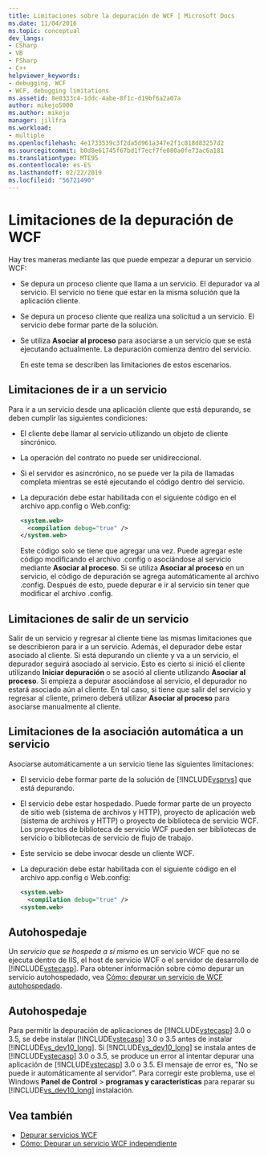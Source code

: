 ```yaml
---
title: Limitaciones sobre la depuración de WCF | Microsoft Docs
ms.date: 11/04/2016
ms.topic: conceptual
dev_langs:
- CSharp
- VB
- FSharp
- C++
helpviewer_keywords:
- debugging, WCF
- WCF, debugging limitations
ms.assetid: 8e0333c4-1ddc-4abe-8f1c-d19bf6a2a07a
author: mikejo5000
ms.author: mikejo
manager: jillfra
ms.workload:
- multiple
ms.openlocfilehash: 4e1733539c3f2da5d961a347e2f1c818d83257d2
ms.sourcegitcommit: b0d8e61745f67bd1f7ecf7fe080a0fe73ac6a181
ms.translationtype: MTE95
ms.contentlocale: es-ES
ms.lasthandoff: 02/22/2019
ms.locfileid: "56721490"
---
```

# <a name="limitations-on-wcf-debugging"></a>Limitaciones de la depuración de WCF
Hay tres maneras mediante las que puede empezar a depurar un servicio WCF:

- Se depura un proceso cliente que llama a un servicio. El depurador va al servicio. El servicio no tiene que estar en la misma solución que la aplicación cliente.

- Se depura un proceso cliente que realiza una solicitud a un servicio. El servicio debe formar parte de la solución.

- Se utiliza **Asociar al proceso** para asociarse a un servicio que se está ejecutando actualmente. La depuración comienza dentro del servicio.

  En este tema se describen las limitaciones de estos escenarios.

## <a name="limitations-on-stepping-into-a-service"></a>Limitaciones de ir a un servicio
 Para ir a un servicio desde una aplicación cliente que está depurando, se deben cumplir las siguientes condiciones:

-   El cliente debe llamar al servicio utilizando un objeto de cliente sincrónico.

-   La operación del contrato no puede ser unidireccional.

-   Si el servidor es asincrónico, no se puede ver la pila de llamadas completa mientras se esté ejecutando el código dentro del servicio.

-   La depuración debe estar habilitada con el siguiente código en el archivo app.config o Web.config:

    ```xml
    <system.web>
      <compilation debug="true" />
    </system.web>
    ```

     Este código solo se tiene que agregar una vez. Puede agregar este código modificando el archivo .config o asociándose al servicio mediante **Asociar al proceso**. Si se utiliza **Asociar al proceso** en un servicio, el código de depuración se agrega automáticamente al archivo .config. Después de esto, puede depurar e ir al servicio sin tener que modificar el archivo .config.

## <a name="limitations-on-stepping-out-of-a-service"></a>Limitaciones de salir de un servicio
 Salir de un servicio y regresar al cliente tiene las mismas limitaciones que se describieron para ir a un servicio. Además, el depurador debe estar asociado al cliente. Si está depurando un cliente y va a un servicio, el depurador seguirá asociado al servicio. Esto es cierto si inició el cliente utilizando **Iniciar depuración** o se asoció al cliente utilizando **Asociar al proceso**. Si empieza a depurar asociándose al servicio, el depurador no estará asociado aún al cliente. En tal caso, si tiene que salir del servicio y regresar al cliente, primero deberá utilizar **Asociar al proceso** para asociarse manualmente al cliente.

## <a name="limitations-on-automatic-attach-to-a-service"></a>Limitaciones de la asociación automática a un servicio
 Asociarse automáticamente a un servicio tiene las siguientes limitaciones:

- El servicio debe formar parte de la solución de [!INCLUDE[vsprvs](../code-quality/includes/vsprvs_md.md)] que está depurando.

- El servicio debe estar hospedado. Puede formar parte de un proyecto de sitio web (sistema de archivos y HTTP), proyecto de aplicación web (sistema de archivos y HTTP) o proyecto de biblioteca de servicio WCF. Los proyectos de biblioteca de servicio WCF pueden ser bibliotecas de servicio o bibliotecas de servicio de flujo de trabajo.

- Este servicio se debe invocar desde un cliente WCF.

- La depuración debe estar habilitada con el siguiente código en el archivo app.config o Web.config:

  ```xml
  <system.web>
    <compilation debug="true" />
  <system.web>
  ```

## <a name="self-hosting"></a>Autohospedaje
 Un *servicio que se hospeda a sí mismo* es un servicio WCF que no se ejecuta dentro de IIS, el host de servicio WCF o el servidor de desarrollo de [!INCLUDE[vstecasp](../code-quality/includes/vstecasp_md.md)]. Para obtener información sobre cómo depurar un servicio autohospedado, vea [Cómo: depurar un servicio de WCF autohospedado](../debugger/how-to-debug-a-self-hosted-wcf-service.md).

## <a name="self-hosting"></a>Autohospedaje
 Para permitir la depuración de aplicaciones de [!INCLUDE[vstecasp](../code-quality/includes/vstecasp_md.md)] 3.0 o 3.5, se debe instalar [!INCLUDE[vstecasp](../code-quality/includes/vstecasp_md.md)] 3.0 o 3.5 antes de instalar [!INCLUDE[vs_dev10_long](../code-quality/includes/vs_dev10_long_md.md)]. Si [!INCLUDE[vs_dev10_long](../code-quality/includes/vs_dev10_long_md.md)] se instala antes de [!INCLUDE[vstecasp](../code-quality/includes/vstecasp_md.md)] 3.0 o 3.5, se produce un error al intentar depurar una aplicación de [!INCLUDE[vstecasp](../code-quality/includes/vstecasp_md.md)] 3.0 o 3.5. El mensaje de error es, "No se puede ir automáticamente al servidor". Para corregir este problema, use el Windows **Panel de Control** > **programas y características** para reparar su [!INCLUDE[vs_dev10_long](../code-quality/includes/vs_dev10_long_md.md)] instalación.

## <a name="see-also"></a>Vea también
- [Depurar servicios WCF](../debugger/debugging-wcf-services.md)
- [Cómo: Depurar un servicio WCF independiente](../debugger/how-to-debug-a-self-hosted-wcf-service.md)
